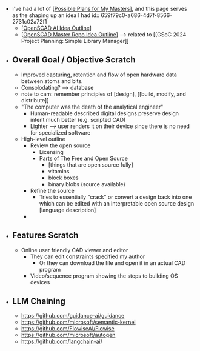 - I've had a lot of [[Possible Plans for My Masters]], and this page serves as the shaping up an idea I had
  id:: 659f79c0-a686-4d7f-8566-2731c02a72f1
	- [[OpenSCAD AI Idea Outline]]
	- [[OpenSCAD Master Repo Idea Outline]] --> related to [[GSoC 2024 Project Planning: Simple Library Manager]]
- ## Overall Goal / Objective Scratch
	- Improved capturing, retention and flow of open hardware data between atoms and bits.
	- Consolodating? --> database
	- note to cam: remember principles of [design], [[build, modify, and distribute]]
	- "The computer was the death of the analytical engineer"
		- Human-readable described digital designs preserve design intent much better (e.g. scripted CAD)
		- Lighter --> user renders it on their device since there is no need for specialized software
	- High-level outline
		- Review the open source
			- Licensing
			- Parts of The Free and Open Source
				- [things that are open source fully]
				- vitamins
				- block boxes
				- binary blobs (source available)
		- Refine the source
			- Tries to essentially "crack" or convert a design back into one which can be edited with an interpretable open source design [language description]
		-
- ## Features Scratch
	- Online user friendly CAD viewer and editor
		- They can edit constraints specified my author
			- Or they can download the file and open it in an actual CAD program
		- Video/sequence program showing the steps to building OS devices
- ## LLM Chaining
	- https://github.com/guidance-ai/guidance
	- https://github.com/microsoft/semantic-kernel
	- https://github.com/FlowiseAI/Flowise
	- https://github.com/microsoft/autogen
	- https://github.com/langchain-ai/

[//begin]: # "Autogenerated link references for markdown compatibility"
[Possible Plans for My Masters]: <Possible Plans for My Masters> "Possible Plans for My Masters"
[OpenSCAD AI Idea Outline]: <OpenSCAD AI Idea Outline> "OpenSCAD AI Idea Outline"
[OpenSCAD Master Repo Idea Outline]: <OpenSCAD Master Repo Idea Outline> "OpenSCAD Master Repo Idea Outline"
[//end]: # "Autogenerated link references"